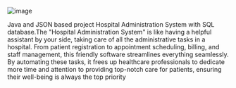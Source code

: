 ![image](https://github.com/madands0022/Innovation-HS/assets/119934280/f8c75f26-894d-495a-a0f4-5f500dd64eeb)

Java and JSON based project Hospital Administration System with SQL database.The "Hospital Administration System" is like having a helpful assistant by your side, taking care of all the administrative tasks in a hospital. From patient registration to appointment scheduling, billing, and staff management, this friendly software streamlines everything seamlessly. By automating these tasks, it frees up healthcare professionals to dedicate more time and attention to providing top-notch care for patients, ensuring their well-being is always the top priority
